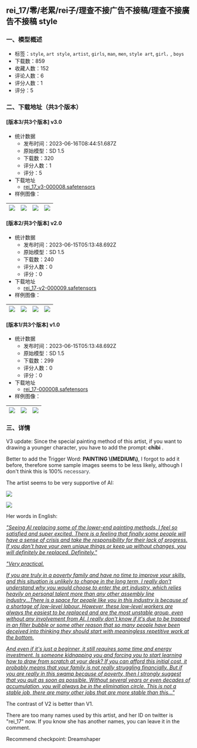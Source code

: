 ## rei_17/零/老累/rei子/理查不接广告不接稿/理查不接廣告不接稿 style
### 一、模型概述

- 标签：`style`, `art style`, `artist`, `girls`, `man`, `men`, `style art`, `girl，`, `boys`
- 下载数：859
- 收藏人数：152
- 评论人数：6
- 评分人数：1
- 评分：5

### 二、下载地址（共3个版本）

#### [版本3/共3个版本] v3.0

- 统计数据
  - 发布时间：2023-06-16T08:44:51.687Z
  - 原始模型：SD 1.5
  - 下载数：320
  - 评分人数：1
  - 评分：5
- 下载地址
  - [rei_17_v3-000008.safetensors](https://civitai.com/api/download/models/96324)
- 样例图像：

| <img src="https://image.civitai.com/xG1nkqKTMzGDvpLrqFT7WA/810c0f47-35f5-43c3-a9eb-cd4e4f9c872b/width=450/1164372.jpeg" /> | <img src="https://image.civitai.com/xG1nkqKTMzGDvpLrqFT7WA/e4231686-85b8-4654-8b55-b7e7e0c5e80d/width=450/1164539.jpeg" /> | <img src="https://image.civitai.com/xG1nkqKTMzGDvpLrqFT7WA/152aa971-7e18-4fd0-ae81-ba3bd6f82621/width=450/1149682.jpeg" /> | <img src="https://image.civitai.com/xG1nkqKTMzGDvpLrqFT7WA/780920f8-8bc7-42c3-b592-122840228963/width=450/1149681.jpeg" /> |
| ---- | ---- | ---- | ---- |

#### [版本2/共3个版本] v2.0

- 统计数据
  - 发布时间：2023-06-15T05:13:48.692Z
  - 原始模型：SD 1.5
  - 下载数：240
  - 评分人数：0
  - 评分：0
- 下载地址
  - [rei_17-v2-000009.safetensors](https://civitai.com/api/download/models/84567)
- 样例图像：

| <img src="https://image.civitai.com/xG1nkqKTMzGDvpLrqFT7WA/3f330b63-2855-4a3a-9beb-236b7f4cdd7d/width=450/955933.jpeg" /> | <img src="https://image.civitai.com/xG1nkqKTMzGDvpLrqFT7WA/48a3b921-e97a-46ea-87d5-d119bf111724/width=450/955458.jpeg" /> | <img src="https://image.civitai.com/xG1nkqKTMzGDvpLrqFT7WA/48e84a88-95a1-4614-90ee-e378651a9baa/width=450/955455.jpeg" /> | <img src="https://image.civitai.com/xG1nkqKTMzGDvpLrqFT7WA/7be322a2-3529-4b52-91b4-782853cd5ef8/width=450/955457.jpeg" /> |
| ---- | ---- | ---- | ---- |

#### [版本1/共3个版本] v1.0

- 统计数据
  - 发布时间：2023-06-15T05:13:48.692Z
  - 原始模型：SD 1.5
  - 下载数：299
  - 评分人数：0
  - 评分：0
- 下载地址
  - [rei_17-000008.safetensors](https://civitai.com/api/download/models/66881)
- 样例图像：

| <img src="https://image.civitai.com/xG1nkqKTMzGDvpLrqFT7WA/49be7d9f-8c96-41c8-a366-201d2e48cdb3/width=450/742967.jpeg" /> | <img src="https://image.civitai.com/xG1nkqKTMzGDvpLrqFT7WA/bf486216-0c89-49c9-9d64-c19fa9239e74/width=450/742966.jpeg" /> | <img src="https://image.civitai.com/xG1nkqKTMzGDvpLrqFT7WA/caf86cf0-16c9-4ab7-b4a0-1211bbcf63db/width=450/742965.jpeg" /> |
| ---- | ---- | ---- |


### 三、详情
<p>V3 update: Since the special painting method of this artist, if you want to drawing a younger character, you have to add the prompt: <strong>chibi</strong> .</p><p>Better to add the Trigger Word: <strong>PAINTING \(MEDIUM\)</strong>, I forgot to add it before, therefore some sample images seems to be less likely, although I don't think this is 100% <span style="color:rgb(60, 64, 67)">necessary</span>.</p><p></p><p>The artist seems to be very supportive of AI:</p><p><img src="https://image.civitai.com/xG1nkqKTMzGDvpLrqFT7WA/a83176fb-4a8d-4058-8079-a4268dfd4f35/width=525/a83176fb-4a8d-4058-8079-a4268dfd4f35.jpeg" /></p><p><img src="https://image.civitai.com/xG1nkqKTMzGDvpLrqFT7WA/a4313457-6deb-449a-8808-96c49f28e524/width=525/a4313457-6deb-449a-8808-96c49f28e524.jpeg" /></p><p></p><p>Her words in English:</p><p><em><u>"Seeing AI replacing some of the lower-end painting methods, I feel so satisfied and super excited. There is a feeling that finally some people will have a sense of crisis and take the responsibility for their lack of progress. If you don't have your own unique things or keep up without changes, you will definitely be replaced. Definitely."</u></em></p><p><em><u>"Very practical.</u></em></p><p><em><u>If you are truly in a poverty family and have no time to improve your skills, and this situation is unlikely to change in the long term, I really don't understand why you would choose to enter the art industry, which relies heavily on personal talent more than any other assembly line industry...There is a space for people like you in this industry is because of a shortage of low-level labour. However, these low-level workers are always the easiest to be replaced and are the most unstable group, even without any involvement from AI. I really don't know if it's due to be trapped in an filter bubble or some other reason that so many people have been deceived into thinking they should start with meaningless repetitive work at the bottom.</u></em></p><p><em><u>And even if it's just a beginner, it still requires some time and energy investment. Is someone kidnapping you and forcing you to start learning how to draw from scratch at your desk? If you can afford this initial cost, it probably means that your family is not really struggling financially. But if you are really in this swamp because of poverty, then I strongly suggest that you quit as soon as possible. Without several years or even decades of accumulation, you will always be in the elimination circle. This is not a stable job, there are many other jobs that are more stable than this..."</u></em></p><p></p><p>The contrast of V2 is better than V1.</p><p></p><p>There are too many names used by this artist, and her ID on twitter is "rei_17" now. If you know she has another names, you can leave it in the comment.</p><p>Recommend checkpoint: Dreamshaper<br /></p>